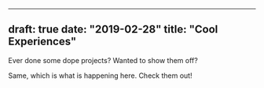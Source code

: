 
---
draft: true
date: "2019-02-28"
title: "Cool Experiences"
---

Ever done some dope projects? Wanted to show them off?

Same, which is what is happening here. Check them out!